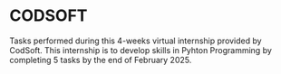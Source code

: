 # CODSOFT
Tasks performed during this 4-weeks virtual internship provided by CodSoft. 
This internship is to develop skills in Pyhton Programming
by completing 5 tasks by the end of February 2025.  
